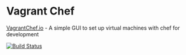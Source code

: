 # Vagrant Chef #

[VagrantChef.io](http://vagrantchef.io) - A simple GUI to set up virtual machines with chef for development

[![Build Status](https://travis-ci.org/williamsodell/vagrantchef.io.png)](https://travis-ci.org/williamsodell/vagrantchef.io)

